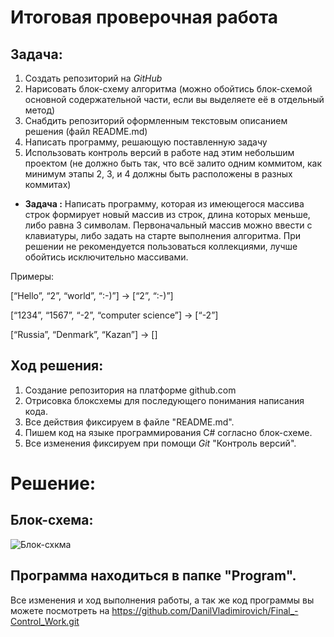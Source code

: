 # Итоговая проверочная работа

## Задача:
1. Создать репозиторий на _GitHub_
2. Нарисовать блок-схему алгоритма (можно обойтись блок-схемой основной содержательной части, если вы выделяете её в отдельный метод)
3. Снабдить репозиторий оформленным текстовым описанием решения (файл README.md)
4. Написать программу, решающую поставленную задачу
5. Использовать контроль версий в работе над этим небольшим проектом (не должно быть так, что всё залито одним коммитом, как минимум этапы 2, 3, и 4 должны быть расположены в разных коммитах)

* **Задача :** Написать программу, которая из имеющегося массива строк формирует новый массив из строк, длина которых меньше, либо равна 3 символам. Первоначальный массив можно ввести с клавиатуры, либо задать на старте выполнения алгоритма. При решении не рекомендуется пользоваться коллекциями, лучше обойтись исключительно массивами.

Примеры:

[“Hello”, “2”, “world”, “:-)”] → [“2”, “:-)”]

[“1234”, “1567”, “-2”, “computer science”] → [“-2”]

[“Russia”, “Denmark”, “Kazan”] → []

## Ход решения:

1. Создание репозитория на платформе github.com 
2. Отрисовка блоксхемы для последующего понимания написания кода.
3. Все действия фиксируем в файле "README.md".
4. Пишем код на языке программирования C# согласно блок-схеме.
5. Все изменения фиксируем при помощи _Git_ "Контроль версий".


# Решение:

## Блок-схема:

![Блок-схкма](/Control_Work/Choosing_Specialty/Block_Diagram.jpg)

## Программа находиться в папке "Program".

Все изменения и ход выполнения работы, а так же код программы вы можете посмотреть на 
https://github.com/DanilVladimirovich/Final_-Control_Work.git







